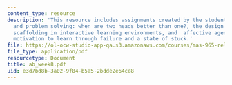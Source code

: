 ```yaml
---
content_type: resource
description: 'This resource includes assignments created by the students on peer interaction
  and problem solving: when are two heads better than one?, the design of guided learner-adaptable
  scaffolding in interactive learning environments, and  affective agents: sustaining
  motivation to learn through failure and a state of stuck.'
file: https://ol-ocw-studio-app-qa.s3.amazonaws.com/courses/mas-965-relational-machines-spring-2005/e3d7bd8b3a029f84b5a52bdde2e64ce8_ab_week8.pdf
file_type: application/pdf
resourcetype: Document
title: ab_week8.pdf
uid: e3d7bd8b-3a02-9f84-b5a5-2bdde2e64ce8
---
```

